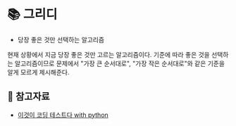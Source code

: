 # 📚 그리디
* 당장 좋은 것만 선택하는 알고리즘

현재 상황에서 지금 당장 좋은 것만 고르는 알고리즘이다.
기준에 따라 좋은 것을 선택하는 알고리즘이므로 문제에서 "가장 큰 순서대로", "가장 작은 순서대로"와 같은 기준을 알게 모르게 제시해준다.

## 📌 참고자료
* [이것이 코딩 테스트다 with python](https://blog.naver.com/ndb796/221242106787)